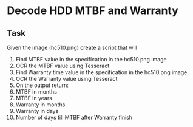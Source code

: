 # Decode HDD MTBF and Warranty

## Task

Given the image (hc510.png) create a script that will

1. Find MTBF value in the specification in the hc510.png image
2. OCR the MTBF value using Tesseract
3. Find Warranty time value in the specification  in the hc510.png image
4. OCR the Warranty value using Tesseract
5. On the output return:
  1. MTBF in months
  2. MTBF in years
  3. Warranty in months
  4. Warranty in days
  5. Number of days till MTBF after Warranty finish
